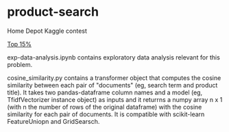 # product-search
Home Depot Kaggle contest

[Top 15%](https://www.kaggle.com/qw12qw)

exp-data-analysis.ipynb contains exploratory data analysis relevant for this problem.

cosine_similarity.py contains a transformer object that computes the cosine similarity between each pair of "documents" (eg, search term and product title). It takes two pandas-dataframe column names and a model (eg, TfidfVectorizer instance object) as inputs and it returrns a numpy array n x 1 (with n the number of rows of the original dataframe) with the cosine similarity for each pair of documents. It is compatible with scikit-learn FeatureUniopn and GridSearsch. 
